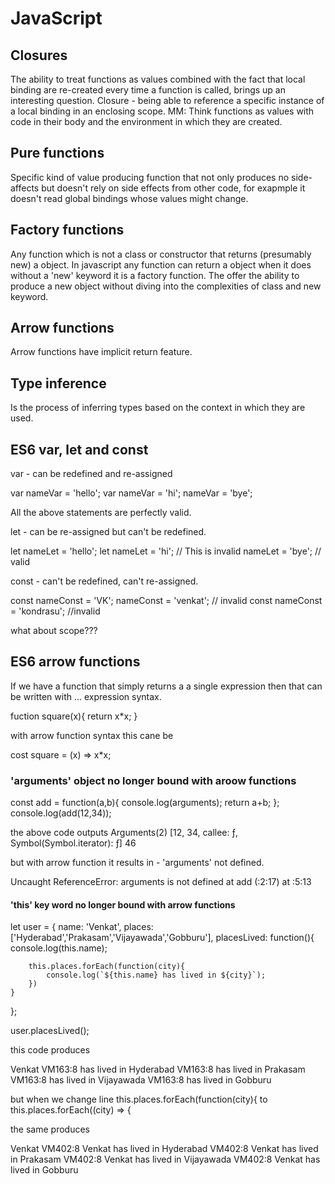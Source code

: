 # JavaScript

## Closures

The ability to treat functions as values combined with the fact that local binding are re-created every time a function is called, brings up an interesting question.
Closure - being able to reference a specific instance of a local binding in an enclosing scope. MM: Think functions as values with code in their body and the environment in which they are created.

## Pure functions
Specific kind of value producing function that not only produces no side-affects but doesn't rely on side effects from other code, for exapmple it doesn't read global bindings whose values might change.

## Factory functions
Any function which is not a class or constructor that returns (presumably new) a object. In javascript any function can return a object when it does without a 'new' keyword it is a factory function. The offer the ability to produce a new object without diving into the complexities of class and new keyword.

## Arrow functions
Arrow functions have implicit return feature.

## Type inference 
Is the process of inferring types based on the context in which they are used.

## ES6 var, let and const

var - can be redefined and re-assigned

var nameVar = 'hello';
var nameVar = 'hi';
nameVar = 'bye';

All the above statements are perfectly valid.

let - can be re-assigned but can't be redefined.

let nameLet = 'hello';
let nameLet = 'hi'; // This is invalid
nameLet = 'bye'; // valid

const - can't be redefined, can't re-assigned.

const nameConst = 'VK';
nameConst = 'venkat'; // invalid
const nameConst = 'kondrasu'; //invalid

what about scope???

## ES6 arrow functions

If we have a function that simply returns a a single expression then that can be written with ... expression syntax.

fuction square(x){
  return x*x;
  }
  
  with arrow function syntax this cane be
  
  cost square = (x) => x*x;
  
###  'arguments' object no longer bound with aroow functions

const add = function(a,b){
    console.log(arguments);
    return a+b;
};
console.log(add(12,34));

the above code outputs
Arguments(2) [12, 34, callee: ƒ, Symbol(Symbol.iterator): ƒ]
46

but with arrow function it results in - 'arguments' not defined.

Uncaught ReferenceError: arguments is not defined
    at add (<anonymous>:2:17)
    at <anonymous>:5:13
  
  
#### 'this' key word no longer bound with arrow functions

let user = {
    name: 'Venkat',
    places: ['Hyderabad','Prakasam','Vijayawada','Gobburu'],
    placesLived: function(){
        console.log(this.name);

        this.places.forEach(function(city){
            console.log(`${this.name} has lived in ${city}`);
        })
    }
};

user.placesLived();

this code produces

Venkat
VM163:8  has lived in Hyderabad
VM163:8  has lived in Prakasam
VM163:8  has lived in Vijayawada
VM163:8  has lived in Gobburu

but when we change line this.places.forEach(function(city){ to this.places.forEach((city) => {

the same produces

Venkat
VM402:8 Venkat has lived in Hyderabad
VM402:8 Venkat has lived in Prakasam
VM402:8 Venkat has lived in Vijayawada
VM402:8 Venkat has lived in Gobburu
